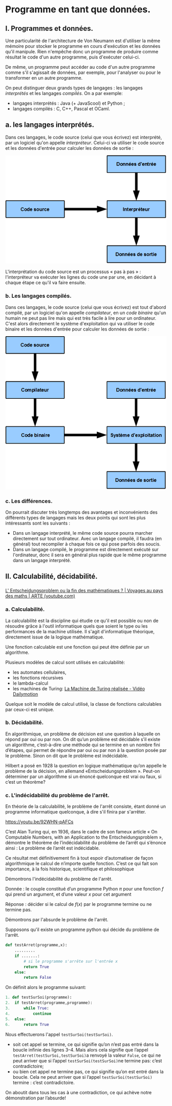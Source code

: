 # Programme en tant que données. 

## I. Programmes et données. 

Une particularité de l'architecture de Von Neumann est d'utiliser la même mémoire pour stocker le programme en cours d'exécution et les données qu'il manipule. Rien n'empêche donc un programme de produire comme résultat le code d'un autre programme, puis d'exécuter celui-ci. 

De même, un programme peut accéder au code d'un autre programme comme s'il s'agissait de données, par exemple, pour l'analyser ou pour le transformer en un autre programme. 

On peut distinguer deux grands types de langages : les langages *interprétés* et les langages *compilés*. On a par exemple:

- langages interprétés : Java (+ JavaScool) et Python ;
- langages compilés : C, C++, Pascal et OCaml.

## a. les langages interprétés. 

Dans ces langages, le code source (celui que vous écrivez) est interprété, par un logiciel qu'on appelle *interpréteur*. Celui-ci va utiliser le code source et les données d'entrée pour calculer les données de sortie :

![](/calculabilite_decidabilite/IMG/langage_interprete.png)

L'interprétation du code source est un processus « pas à pas » : l'interpréteur va exécuter les lignes du code une par une, en décidant à chaque étape ce qu'il va faire ensuite.

### b. Les langages compilés. 

Dans ces langages, le code source (celui que vous écrivez) est tout d'abord compilé, par un logiciel qu'on appelle *compilateur*, en un *code binaire* qu'un humain ne peut pas lire mais qui est très facile à lire pour un ordinateur. C'est alors directement le système d'exploitation qui va utiliser le code binaire et les données d'entrée pour calculer les données de sortie :

![](/calculabilite_decidabilite/IMG/langage_compile.png)

### c. Les différences. 

On pourrait discuter très longtemps des avantages et inconvénients des différents types de langages mais les deux points qui sont les plus intéressants sont les suivants :

- Dans un langage interprété, le même code source pourra marcher directement sur tout ordinateur. Avec un langage compilé, il faudra (en général) tout recompiler à chaque fois ce qui pose parfois des soucis.
- Dans un langage compilé, le programme est directement exécuté sur l'ordinateur, donc il sera en général plus rapide que le même programme dans un langage interprété.



## II. Calculabilité, décidabilité. 

### 

[L' Entscheidungsproblem ou la fin des mathématiques ? | Voyages au pays des maths | ARTE (youtube.com)](https://www.youtube.com/watch?v=Zci9m08HQws)

### a. Calculabilité. 

La calculabilité est la discipline qui étudie ce qu'il est possible ou non de résoudre grâce à l'outil informatique quels que soient le type ou les performances de la machine utilisée. Il s'agit d'informatique théorique, directement issue de la logique mathématique. 

Une fonction calculable est une fonction qui peut être définie par un algorithme. 

Plusieurs modèles de calcul sont utilisés en calculabilité:

- les automates cellulaires,
- les fonctions récursives
- le lambda-calcul
- les machines de Turing: [La Machine de Turing réalisée - Vidéo Dailymotion](https://www.dailymotion.com/video/xrn0yi)

Quelque soit le modèle de calcul utilisé, la classe de fonctions calculables par ceux-ci est unique. 

### b. Décidabilité. 

En algorithmique, un problème de décision est une question à laquelle on répond par oui ou par non. On dit qu’un problème est décidable s’il existe un algorithme, c’est-à-dire une méthode qui se termine en un nombre fini d’étapes, qui permet de répondre par oui ou par non à la question posée par le problème. Sinon on dit que le problème est indécidable.

 Hilbert a posé en 1928 la question en logique mathématique qu’on appelle le problème de la décision, en allemand «Entscheidungsproblem ». Peut-on déterminer par un algorithme si un énoncé quelconque est vrai ou faux, si c’est un théorème?

### c. L'indécidabilité du problème de l'arrêt. 

En théorie de la calculabilité, le problème de l'arrêt consiste, étant donné un programme informatique quelconque, à dire s'il finira par s'arrêter. 

https://youtu.be/92WHN-pAFCs

C’est Alan Turing qui, en 1936, dans le cadre de son fameux article « On Computable Numbers, with an Application to the Entscheidungsproblem », démontre le théorème de l’indécidabilité du problème de l’arrêt qui s’énonce ainsi : Le problème de l’arrêt est indécidable.

Ce résultat met définitivement fin à tout espoir d’automatiser de façon algorithmique le calcul de n’importe quelle fonction. C’est ce qui fait son importance, à la fois historique, scientifique et philosophique

Démontrons l'indécidabilité du problème de l'arrêt. 

Donnée : le couple constitué d’un programme Python $\pi$  pour une fonction $f$ qui prend un argument, et d’une valeur $x$ pour cet argument 

Réponse : décider si le calcul de $f(x)$ par le programme termine ou ne termine pas. 

Démontrons par l'absurde le problème de l'arrêt. 

Supposons qu'il existe un programme python qui décide du problème de l'arrêt. 

```python
def testArret(programme,x):
	.........
    if .......: 
        # si le programme s'arrête sur l'entrée x
        return True
    else: 
        return False
```

On définit alors le programme suivant:

```python
1. def testSurSoi(programme):
2. 	if testArret(programme,programme):
3. 		while True:
4. 			continue
5. 	else:
6. 		return True
```

Nous effectuerons l'appel `testSurSoi(testSurSoi)`. 

- soit cet appel se termine, ce qui signifie qu’on n’est pas entré dans la boucle infinie des lignes 3–4. Mais alors cela signifie que l’appel `testArret(testSurSoi,testSurSoi)`a renvoyé la valeur `False`, ce qui ne peut arriver que si l’appel `testSurSoi(testSurSoi)`ne termine pas: c’est contradictoire;
-  ou bien cet appel ne termine pas, ce qui signifie qu’on est entré dans la boucle. Cela ne peut arriver que si l’appel `testSurSoi(testSurSoi)` termine : c’est contradictoire.



 On aboutit dans tous les cas à une contradiction, ce qui achève notre démonstration par l’absurde!

